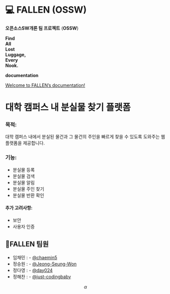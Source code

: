 # 💻 FALLEN (OSSW)

**오픈소스SW개론 팀 프로젝트** (**OSSW**) <br>

**Find** <br>
**All** <br>
**Lost** <br>
**Luggage,** <br>
**Every** <br>
**Nook.** <br>

**documentation**

[Welcome to FALLEN’s documentation!](https://fallen.readthedocs.io/en/latest/)

# 대학 캠퍼스 내 분실물 찾기 플랫폼 

### **목적**: 
대학 캠퍼스 내에서 분실된 물건과 그 물건의 주인을 빠르게 찾을 수 있도록 도와주는 웹 플랫폼을 제공합니다.

### **기능**:
 - 분실물 등록
 - 분실물 검색
 - 분실물 알림
 - 분실물 주인 찾기
 - 분실물 반환 확인

#### **추가 고려사항**:
 - 보안
 - 사용자 인증


## 👤FALLEN 팀원
- 임채민 : - [@chaemin5](https://github.com/chaemin5)
- 정승원 : - [@Jeong-Seung-Won](https://github.com/Jeong-Seung-Won)
- 정다영 : - [@day024](https://github.com/day024)
- 정해찬 : - [@just-codingbaby](https://github.com/just-codingbaby)


$$ \alpha $$
